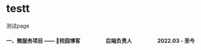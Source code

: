 # testt
测试page

<h4 style="display: flex;justify-content: space-between;">
<span>一、微服务项目 —— 📝校园博客</span>
  <span>后端负责人</span>
  <span>2022.03 - 至今</span>
</h4>
